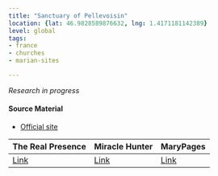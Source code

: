 ```yaml
---
title: "Sanctuary of Pellevoisin"
location: {lat: 46.9828589876632, lng: 1.4171181142389}
level: global
tags:
- france
- churches
- marian-sites

---
```



_Research in progress_

#### Source Material

* [Official site](https://www.pellevoisin.net/)


| The Real Presence | Miracle Hunter | MaryPages |
| --- | --- | --- |
| [Link](http://www.therealpresence.org/eucharst/misc/BVM/07_PELLEVOISIN_60x96.pdf) | [Link](https://www.miraclehunter.com/marian_apparitions/approved_apparitions/pellevoisin/index.html) | [Link](https://www.marypages.com/pellevoisin-france-en.html) |






